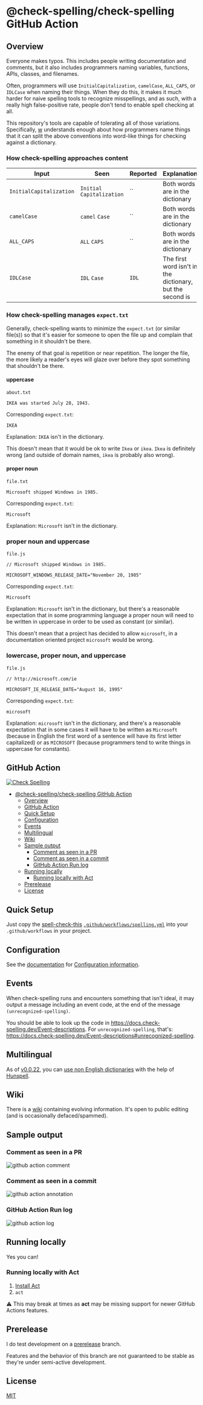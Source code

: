 # @check-spelling/check-spelling GitHub Action

## Overview

Everyone makes typos. This includes people writing documentation and comments,
but it also includes programmers naming variables, functions, APIs, classes,
and filenames.

Often, programmers will use `InitialCapitalization`, `camelCase`,
`ALL_CAPS`, or `IDLCase` when naming their things. When they do this, it makes
it much harder for naive spelling tools to recognize misspellings, and as such,
with a really high false-positive rate, people don't tend to enable spell checking
at all.

This repository's tools are capable of tolerating all of those variations.
Specifically, [w](https://github.com/jsoref/spelling/blob/master/w) understands
enough about how programmers name things that it can split the above conventions
into word-like things for checking against a dictionary.

### How check-spelling approaches content

Input | Seen | Reported | Explanation
-|-|-|-
`InitialCapitalization`|`Initial` `Capitalization`| `` | Both words are in the dictionary
`camelCase`|`camel` `Case`| `` | Both words are in the dictionary
`ALL_CAPS`|`ALL` `CAPS`| `` | Both words are in the dictionary
`IDLCase`| `IDL` `Case`| `IDL` | The first word isn't in the dictionary, but the second is

### How check-spelling manages `expect.txt`

Generally, check-spelling wants to minimize the `expect.txt` (or similar file(s)) so that it's easier for someone to open the file up and complain that something in it shouldn't be there.

The enemy of that goal is repetition or near repetition. The longer the file, the more likely a reader's eyes will glaze over before they spot something that shouldn't be there.

#### uppercase

`about.txt`

```
IKEA was started July 28, 1943.
```

Corresponding `expect.txt`:

```
IKEA
```

Explanation: `IKEA` isn't in the dictionary.

This doesn't mean that it would be ok to write `Ikea` or `ikea`.
`Ikea` is definitely wrong (and outside of domain names, `ikea` is probably also wrong).

#### proper noun

`file.txt`

```
Microsoft shipped Windows in 1985.
```

Corresponding `expect.txt`:

```
Microsoft
```

Explanation: `Microsoft` isn't in the dictionary.

### proper noun and uppercase

`file.js`

```
// Microsoft shipped Windows in 1985.

MICROSOFT_WINDOWS_RELEASE_DATE="November 20, 1985"
```

Corresponding `expect.txt`:

```
Microsoft
```

Explanation: `Microsoft` isn't in the dictionary, but there's a reasonable expectation that in some programming language a proper noun will need to be written in uppercase in order to be used as constant (or similar).

This doesn't mean that a project has decided to allow `microsoft`,
in a documentation oriented project `microsoft` would be wrong.

### lowercase, proper noun, and uppercase

`file.js`

```
// http://microsoft.com/ie

MICROSOFT_IE_RELEASE_DATE="August 16, 1995"
```

Corresponding `expect.txt`:

```
microsoft
```

Explanation: `microsoft` isn't in the dictionary, and there's a reasonable expectation that in some cases it will have to be written as `Microsoft` (because in English the first word of a sentence will have its first letter capitalized) or as `MICROSOFT` (because programmers tend to write things in uppercase for constants).

## GitHub Action

[![Check Spelling](https://github.com/check-spelling/check-spelling/actions/workflows/spelling.yml/badge.svg)](https://github.com/check-spelling/check-spelling/actions/workflows/spelling.yml)

- [@check-spelling/check-spelling GitHub Action](#check-spellingcheck-spelling-github-action)
  - [Overview](#overview)
  - [GitHub Action](#github-action)
  - [Quick Setup](#quick-setup)
  - [Configuration](#configuration)
  - [Events](#events)
  - [Multilingual](#multilingual)
  - [Wiki](#wiki)
  - [Sample output](#sample-output)
    - [Comment as seen in a PR](#comment-as-seen-in-a-pr)
    - [Comment as seen in a commit](#comment-as-seen-in-a-commit)
    - [GitHub Action Run log](#github-action-run-log)
  - [Running locally](#running-locally)
    - [Running locally with Act](#running-locally-with-act)
  - [Prerelease](#prerelease)
  - [License](#license)

## Quick Setup

Just copy the [spell-check-this](https://github.com/check-spelling/spell-check-this)
[`.github/workflows/spelling.yml`](https://github.com/check-spelling/spell-check-this/tree/main/.github/workflows/spelling.yml) into your `.github/workflows` in your project.

## Configuration

See the [documentation](https://docs.check-spelling.dev) for [Configuration information](https://docs.check-spelling.dev/Configuration).

## Events

When check-spelling runs and encounters something that isn't ideal,
it may output a message including an event code,
at the end of the message `(unrecognized-spelling)`.

You should be able to look up the code in
https://docs.check-spelling.dev/Event-descriptions.
For `unrecognized-spelling`,
that's:
https://docs.check-spelling.dev/Event-descriptions#unrecognized-spelling.

## Multilingual

As of [v0.0.22](https://github.com/check-spelling/check-spelling/releases/tag/v0.0.22), you can [use non English dictionaries](https://docs.check-spelling.dev/Feature%3A-Configurable-word-characters) with the help of [Hunspell](https://github.com/hunspell/hunspell).

## Wiki

There is a [wiki](https://github.com/check-spelling/check-spelling/wiki) containing evolving information. It's open to public editing (and is occasionally defaced/spammed).

## Sample output

### Comment as seen in a PR

![github action comment](https://raw.githubusercontent.com/check-spelling/art/86a33c871e0e01aaf210087d13614c166d0ba536/output/check-spelling-comment.png)

### Comment as seen in a commit

![github action annotation](https://raw.githubusercontent.com/check-spelling/art/86a33c871e0e01aaf210087d13614c166d0ba536/output/check-spelling-annotation.png)

### GitHub Action Run log

![github action log](https://raw.githubusercontent.com/check-spelling/art/86a33c871e0e01aaf210087d13614c166d0ba536/output/check-spelling-log.png)

## Running locally

Yes you can!

### Running locally with Act

1. [Install Act](https://github.com/nektos/act#installation)
1. `act`

:warning: This may break at times as **act** may be missing support for newer GitHub Actions features.

## Prerelease

I do test development on a [prerelease](https://github.com/check-spelling/check-spelling/tree/prerelease) branch.

Features and the behavior of this branch are not guaranteed to be stable
as they're under semi-active development.

## License

[MIT](LICENSE.txt)
